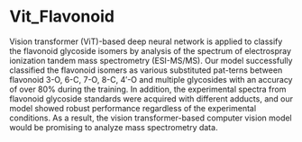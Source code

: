 # Vit_Flavonoid
Vision transformer (ViT)-based deep neural network is applied to classify the flavonoid glycoside isomers by analysis of the spectrum of electrospray ionization tandem mass spectrometry (ESI-MS/MS). Our model successfully classified the flavonoid isomers as various substituted pat-terns between flavonoid 3-O, 6-C, 7-O, 8-C, 4′-O and multiple glycosides with an accuracy of over 80% during the training. In addition, the experimental spectra from flavonoid glycoside standards were acquired with different adducts, and our model showed robust performance regardless of the experimental conditions. As a result, the vision transformer-based computer vision model would be promising to analyze mass spectrometry data.
